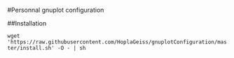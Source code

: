 #Personnal gnuplot configuration

##Installation 

```wget 'https://raw.githubusercontent.com/HoplaGeiss/gnuplotConfiguration/master/install.sh' -O - | sh```
